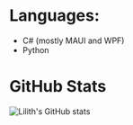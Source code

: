 # Languages:
- C# (mostly MAUI and WPF)
- Python

# GitHub Stats

![Lilith's GitHub stats](https://github-readme-stats.vercel.app/api?username=Lilithium06&show_icons=true&theme=radical)

